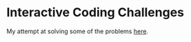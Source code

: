 # Interactive Coding Challenges

My attempt at solving some of the problems [here](https://github.com/donnemartin/interactive-coding-challenges).
